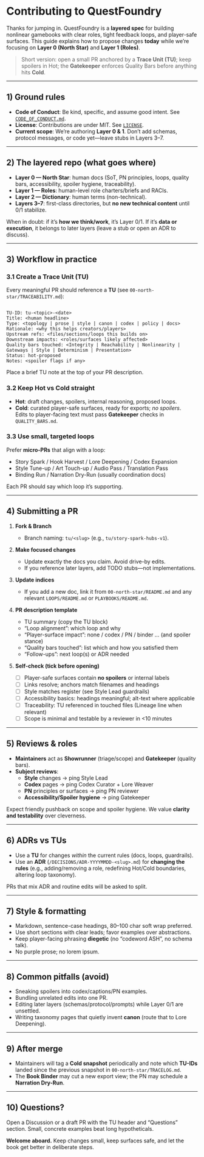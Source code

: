 # Contributing to QuestFoundry

Thanks for jumping in. QuestFoundry is a **layered spec** for building nonlinear gamebooks with clear roles, tight feedback loops, and player-safe surfaces. This guide explains how to propose changes **today** while we’re focusing on **Layer 0 (North Star)** and **Layer 1 (Roles)**.

> Short version: open a small PR anchored by a **Trace Unit (TU)**; keep spoilers in Hot; the **Gatekeeper** enforces Quality Bars before anything hits **Cold**.

---

## 1) Ground rules

- **Code of Conduct**: Be kind, specific, and assume good intent. See [`CODE_OF_CONDUCT.md`](./CODE_OF_CONDUCT.md).
- **License**: Contributions are under MIT. See [`LICENSE`](./LICENSE).
- **Current scope**: We’re authoring **Layer 0 & 1**. Don’t add schemas, protocol messages, or code yet—leave stubs in Layers 3–7.

---

## 2) The layered repo (what goes where)

- **Layer 0 — North Star**: human docs (SoT, PN principles, loops, quality bars, accessibility, spoiler hygiene, traceability).  
- **Layer 1 — Roles**: human-level role charters/briefs and RACIs.  
- **Layer 2 — Dictionary**: human terms (non-technical).  
- **Layers 3–7**: first-class directories, but **no new technical content** until 0/1 stabilize.

When in doubt: if it’s **how we think/work**, it’s Layer 0/1. If it’s **data or execution**, it belongs to later layers (leave a stub or open an ADR to discuss).

---

## 3) Workflow in practice

### 3.1 Create a Trace Unit (TU)

Every meaningful PR should reference a **TU** (see `00-north-star/TRACEABILITY.md`):

```

TU-ID: tu-<topic>-<date>
Title: <human headline>
Type: <topology | prose | style | canon | codex | policy | docs>
Rationale: <why this helps creators/players>
Upstream refs: <files/sections/loops this builds on>
Downstream impacts: <roles/surfaces likely affected>
Quality bars touched: <Integrity | Reachability | Nonlinearity | Gateways | Style | Determinism | Presentation>
Status: hot-proposed
Notes: <spoiler flags if any>

```

Place a brief TU note at the top of your PR description.

### 3.2 Keep Hot vs Cold straight

- **Hot**: draft changes, spoilers, internal reasoning, proposed loops.  
- **Cold**: curated player-safe surfaces, ready for exports; *no spoilers*.  
Edits to player-facing text must pass **Gatekeeper** checks in `QUALITY_BARS.md`.

### 3.3 Use small, targeted loops

Prefer **micro-PRs** that align with a loop:

- Story Spark / Hook Harvest / Lore Deepening / Codex Expansion  
- Style Tune-up / Art Touch-up / Audio Pass / Translation Pass  
- Binding Run / Narration Dry-Run (usually coordination docs)

Each PR should say which loop it’s supporting.

---

## 4) Submitting a PR

1. **Fork & Branch**
   - Branch naming: `tu/<slug>` (e.g., `tu/story-spark-hubs-v1`).

2. **Make focused changes**
   - Update exactly the docs you claim. Avoid drive-by edits.
   - If you reference later layers, add TODO stubs—not implementations.

3. **Update indices**
   - If you add a new doc, link it from `00-north-star/README.md` and any relevant `LOOPS/README.md` or `PLAYBOOKS/README.md`.

4. **PR description template**
   - TU summary (copy the TU block)
   - “Loop alignment”: which loop and why
   - “Player-surface impact”: none / codex / PN / binder … (and spoiler stance)
   - “Quality bars touched”: list which and how you satisfied them
   - “Follow-ups”: next loop(s) or ADR needed

5. **Self-check (tick before opening)**
   - [ ] Player-safe surfaces contain **no spoilers** or internal labels
   - [ ] Links resolve; anchors match filenames and headings
   - [ ] Style matches register (see Style Lead guardrails)
   - [ ] Accessibility basics: headings meaningful; alt-text where applicable
   - [ ] Traceability: TU referenced in touched files (Lineage line when relevant)
   - [ ] Scope is minimal and testable by a reviewer in <10 minutes

---

## 5) Reviews & roles

- **Maintainers** act as **Showrunner** (triage/scope) and **Gatekeeper** (quality bars).  
- **Subject reviews**:
  - **Style** changes → ping Style Lead  
  - **Codex** pages → ping Codex Curator + Lore Weaver  
  - **PN** principles or surfaces → ping PN reviewer  
  - **Accessibility/Spoiler hygiene** → ping Gatekeeper

Expect friendly pushback on scope and spoiler hygiene. We value **clarity and testability** over cleverness.

---

## 6) ADRs vs TUs

- Use a **TU** for changes *within* the current rules (docs, loops, guardrails).  
- Use an **ADR** (`/DECISIONS/ADR-YYYYMMDD-<slug>.md`) for **changing the rules** (e.g., adding/removing a role, redefining Hot/Cold boundaries, altering loop taxonomy).

PRs that mix ADR and routine edits will be asked to split.

---

## 7) Style & formatting

- Markdown, sentence-case headings, 80–100 char soft wrap preferred.  
- Use short sections with clear leads; favor examples over abstractions.  
- Keep player-facing phrasing **diegetic** (no “codeword ASH”, no schema talk).  
- No purple prose; no lorem ipsum.

---

## 8) Common pitfalls (avoid)

- Sneaking spoilers into codex/captions/PN examples.  
- Bundling unrelated edits into one PR.  
- Editing later layers (schemas/protocol/prompts) while Layer 0/1 are unsettled.  
- Writing taxonomy pages that quietly invent **canon** (route that to Lore Deepening).

---

## 9) After merge

- Maintainers will tag a **Cold snapshot** periodically and note which **TU-IDs** landed since the previous snapshot in `00-north-star/TRACELOG.md`.  
- The **Book Binder** may cut a new export view; the PN may schedule a **Narration Dry-Run**.

---

## 10) Questions?

Open a Discussion or a draft PR with the TU header and “Questions” section. Small, concrete examples beat long hypotheticals.

**Welcome aboard.** Keep changes small, keep surfaces safe, and let the book get better in deliberate steps.
